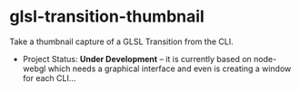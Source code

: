 glsl-transition-thumbnail
=========================

Take a thumbnail capture of a GLSL Transition from the CLI.

* Project Status: **Under Development** – it is currently based on node-webgl which needs a graphical interface and even is creating a window for each CLI...

